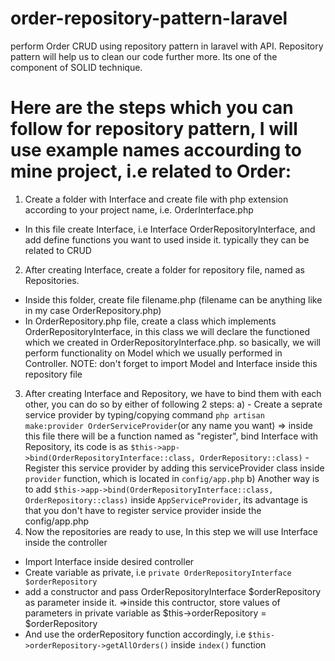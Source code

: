 # order-repository-pattern-laravel
perform Order CRUD using repository pattern in laravel with API. Repository pattern will help us to clean our code further more. Its one of the component of SOLID technique.

# Here are the steps which you can follow for repository pattern, I will use example names accourding to mine project, i.e related to Order:
1) Create a folder with Interface and create file with php extension according to your project name, i.e. OrderInterface.php
- In this file create Interface, i.e Interface OrderRepositoryInterface, and add define functions you want to used inside it. typically they can be related to CRUD
2) After creating Interface, create a folder for repository file, named as Repositories.
- Inside this folder, create file filename.php (filename can be anything like in my case OrderRepository.php)
- In OrderRepository.php file, create a class which implements OrderRepositoryInterface, in this class we will declare the functioned which we created in OrderRepositoryInterface.php. so basically, we will perform functionality on Model which we usually performed in Controller.
NOTE: don't forget to import Model and Interface inside this repository file
3) After creating Interface and Repository, we have to bind them with each other, you can do so by either of following 2 steps:
    a) 
        - Create a seprate service provider by typing/copying command `php artisan make:provider OrderServiceProvider`(or any name you want)
            => inside this file there will be a function named as "register", bind Interface with Repository, its code is as
                `$this->app->bind(OrderRepositoryInterface::class, OrderRepository::class)`
        - Register this service provider by adding this serviceProvider class inside `provider` function, which is located in `config/app.php`
    b) Another way is to add `$this->app->bind(OrderRepositoryInterface::class, OrderRepository::class)` inside `AppServiceProvider`, its advantage is that you don't have to register service provider inside the config/app.php
4) Now the repositories are ready to use, In this step we will use Interface inside the controller
- Import Interface inside desired controller
- Create variable as private, i.e `private OrderRepositoryInterface $orderRepository`
- add a constructor and pass OrderRepositoryInterface $orderRepository as parameter inside it.
    =>inside this contructor, store values of parameters in private variable as $this->orderRepository = $orderRepository
- And use the orderRepository function accordingly, i.e `$this->orderRepository->getAllOrders()` inside `index()` function
